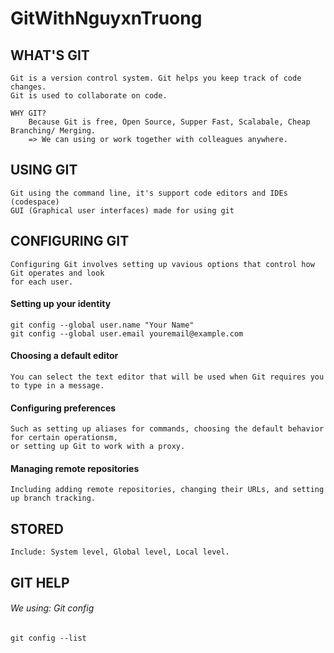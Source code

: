 # GitWithNguyxnTruong
## WHAT'S GIT
    Git is a version control system. Git helps you keep track of code changes.
    Git is used to collaborate on code.

    WHY GIT? 
        Because Git is free, Open Source, Supper Fast, Scalabale, Cheap Branching/ Merging.
        => We can using or work together with colleagues anywhere.
##  USING GIT
    Git using the command line, it's support code editors and IDEs (codespace)
    GUI (Graphical user interfaces) made for using git
## CONFIGURING GIT
    Configuring Git involves setting up vavious options that control how Git operates and look
    for each user.
#### Setting up your identity
    git config --global user.name "Your Name"
    git config --global user.email youremail@example.com
#### Choosing a default editor
    You can select the text editor that will be used when Git requires you to type in a message.
#### Configuring preferences 
    Such as setting up aliases for commands, choosing the default behavior for certain operationsm,
    or setting up Git to work with a proxy.
#### Managing remote repositories
    Including adding remote repositories, changing their URLs, and setting up branch tracking.
## STORED
    Include: System level, Global level, Local level.
## GIT HELP
###### We using: Git config
    git config --list